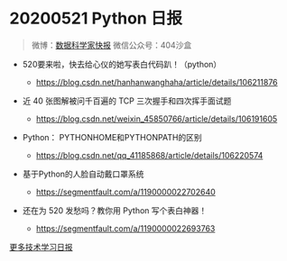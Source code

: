 # 20200521 Python 日报
> 微博：[数据科学家快报](https://www.weibo.com/wukehao)
> 微信公众号：404沙盒
- 520要来啦，快去给心仪的她写表白代码趴！（python）
  - https://blog.csdn.net/hanhanwanghaha/article/details/106211876

- 近 40 张图解被问千百遍的 TCP 三次握手和四次挥手面试题
  - https://blog.csdn.net/weixin_45850766/article/details/106191605

- Python： PYTHONHOME和PYTHONPATH的区别
  - https://blog.csdn.net/qq_41185868/article/details/106220574

- 基于Python的人脸自动戴口罩系统
  - https://segmentfault.com/a/1190000022702640

- 还在为 520 发愁吗？教你用 Python 写个表白神器！
  - https://segmentfault.com/a/1190000022693763
  
[更多技术学习日报](https://github.com/KehaoWu/dailypython)
